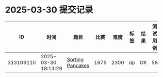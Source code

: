 # 2025-03-30 提交记录

 | ID | 时间 | 题目 | 比赛 | 难度 | 标签 | 结果 | 测试用例 | 运行时间 | 内存消耗 |
 |----|------|-----|-----|------|-----|------|---------|--------|----------|
 | 313109110 | 2025-03-30  18:13:29 | [Sorting Pancakes](https://codeforces.com/problemset/problem/1675/G) | 1675 | 2300 | dp | OK | 58 | 124ms | 65000KB |